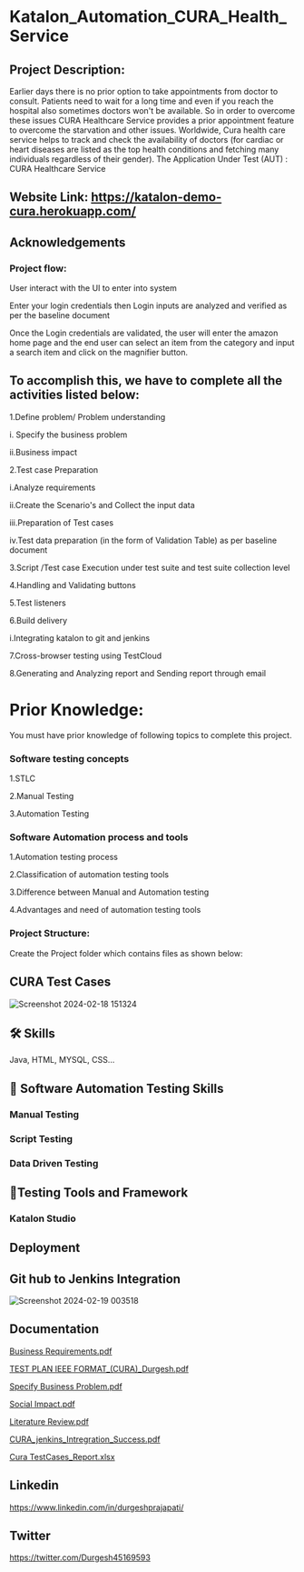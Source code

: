 # Katalon_Automation_CURA_Health_Service

## Project Description:

Earlier days there is no prior option to take appointments from doctor to consult. Patients need to wait for a long time and even if you reach the hospital also sometimes doctors won't be available. So in order to overcome these issues CURA Healthcare Service provides a prior appointment feature to overcome the starvation and other issues. Worldwide, Cura health care service helps to track and check the availability of doctors (for cardiac or heart diseases are listed as the top health conditions and fetching many individuals regardless of their gender).
The Application Under Test (AUT) :  CURA Healthcare Service

## Website Link: https://katalon-demo-cura.herokuapp.com/

## Acknowledgements

 ### Project flow:

User interact with the UI to enter into system

Enter your login credentials then Login inputs are analyzed and verified as per the baseline document

Once the Login credentials are validated, the user will enter the amazon home page and the end user can select an item from the category and input a search item and click on the magnifier button.

## To accomplish this, we have to complete all the activities listed below:

1.Define problem/ Problem understanding

i. Specify the business problem

ii.Business impact 

 2.Test case Preparation

i.Analyze requirements

ii.Create the Scenario's and Collect the input data

iii.Preparation of Test cases

iv.Test data preparation (in the form of Validation Table) as per baseline document

3.Script /Test case Execution under test suite and test suite collection level 

4.Handling  and Validating buttons

5.Test listeners

6.Build delivery

i.Integrating katalon to git and jenkins

7.Cross-browser testing using TestCloud

8.Generating and Analyzing report and Sending report through email

# Prior Knowledge:

 You must  have prior knowledge of following topics to complete this project.

### Software testing concepts

1.STLC	

2.Manual Testing

3.Automation Testing

### Software Automation process and tools 

1.Automation testing process

2.Classification of  automation testing tools

3.Difference between Manual and Automation testing

4.Advantages and need of automation testing tools

### Project  Structure:


Create the Project folder which contains files as shown below:

## CURA Test Cases

![Screenshot 2024-02-18 151324](https://github.com/Mrprajapati18/Katalon_Automation_CURA_Health_Service/assets/143236347/badaf1de-fe11-4c81-83cb-868150be8fb4)


## 🛠 Skills
Java, HTML, MYSQL, CSS...

## 🔗 Software Automation Testing Skills
### Manual Testing 
### Script Testing
### Data Driven Testing

## 🔗Testing Tools and Framework
 ### Katalon Studio
  

  ## Deployment

## Git hub to Jenkins Integration

![Screenshot 2024-02-19 003518](https://github.com/Mrprajapati18/Katalon_Automation_CURA_Health_Service/assets/143236347/0cfb3718-95ed-468e-8e5f-611f0cf4d2aa)


## Documentation

[Business Requirements.pdf](https://github.com/Mrprajapati18/Katalon_Automation_CURA_Health_Service/files/14324099/Business.Requirements.pdf)

[TEST PLAN IEEE FORMAT_(CURA)_Durgesh.pdf](https://github.com/Mrprajapati18/Katalon_Automation_CURA_Health_Service/files/14324097/TEST.PLAN.IEEE.FORMAT_.CURA._Durgesh.pdf)

[Specify Business Problem.pdf](https://github.com/Mrprajapati18/Katalon_Automation_CURA_Health_Service/files/14324096/Specify.Business.Problem.pdf)

[Social Impact.pdf](https://github.com/Mrprajapati18/Katalon_Automation_CURA_Health_Service/files/14324095/Social.Impact.pdf)

[Literature Review.pdf](https://github.com/Mrprajapati18/Katalon_Automation_CURA_Health_Service/files/14324094/Literature.Review.pdf)

[CURA_jenkins_Intregration_Success.pdf](https://github.com/Mrprajapati18/Katalon_Automation_CURA_Health_Service/files/14324093/CURA_jenkins_Intregration_Success.pdf)

[Cura TestCases_Report.xlsx](https://github.com/Mrprajapati18/Katalon_Automation_CURA_Health_Service/files/14324092/Cura.TestCases_Report.xlsx)




## Linkedin
https://www.linkedin.com/in/durgeshprajapati/
## Twitter
https://twitter.com/Durgesh45169593
